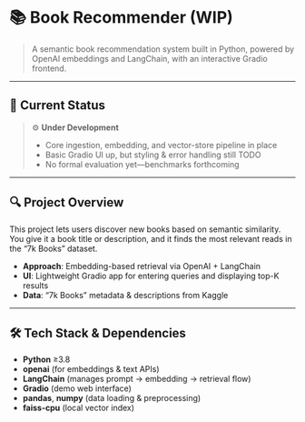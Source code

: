 # 📚 Book Recommender (WIP)

> A semantic book recommendation system built in Python, powered by OpenAI embeddings and LangChain, with an interactive Gradio frontend.

---

## 🚧 Current Status
> ⚙️ **Under Development**  
> - Core ingestion, embedding, and vector-store pipeline in place  
> - Basic Gradio UI up, but styling & error handling still TODO  
> - No formal evaluation yet—benchmarks forthcoming

---

## 🔍 Project Overview
This project lets users discover new books based on semantic similarity. You give it a book title or description, and it finds the most relevant reads in the “7k Books” dataset.

- **Approach**: Embedding-based retrieval via OpenAI + LangChain  
- **UI**: Lightweight Gradio app for entering queries and displaying top-K results  
- **Data**: “7k Books” metadata & descriptions from Kaggle  

---

## 🛠 Tech Stack & Dependencies
- **Python** ≥3.8  
- **openai** (for embeddings & text APIs)  
- **LangChain** (manages prompt → embedding → retrieval flow)  
- **Gradio** (demo web interface)  
- **pandas**, **numpy** (data loading & preprocessing)  
- **faiss-cpu** (local vector index)  
